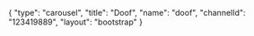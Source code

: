 {
    "type": "carousel",
    "title": "Doof",
    "name": "doof",
    "channelId": "123419889",
    "layout": "bootstrap"
}